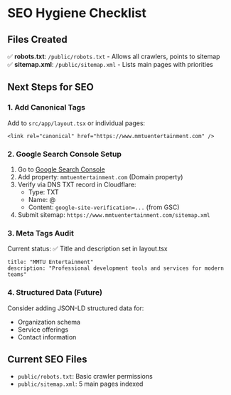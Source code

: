 # SEO Hygiene Checklist

## Files Created
✅ **robots.txt**: `/public/robots.txt` - Allows all crawlers, points to sitemap  
✅ **sitemap.xml**: `/public/sitemap.xml` - Lists main pages with priorities

## Next Steps for SEO

### 1. Add Canonical Tags
Add to `src/app/layout.tsx` or individual pages:
```tsx
<link rel="canonical" href="https://www.mmtuentertainment.com" />
```

### 2. Google Search Console Setup
1. Go to [Google Search Console](https://search.google.com/search-console)
2. Add property: `mmtuentertainment.com` (Domain property)
3. Verify via DNS TXT record in Cloudflare:
   - Type: TXT
   - Name: @
   - Content: `google-site-verification=...` (from GSC)
4. Submit sitemap: `https://www.mmtuentertainment.com/sitemap.xml`

### 3. Meta Tags Audit
Current status: ✅ Title and description set in layout.tsx
```tsx
title: "MMTU Entertainment"
description: "Professional development tools and services for modern teams"
```

### 4. Structured Data (Future)
Consider adding JSON-LD structured data for:
- Organization schema
- Service offerings
- Contact information

## Current SEO Files
- `public/robots.txt`: Basic crawler permissions
- `public/sitemap.xml`: 5 main pages indexed